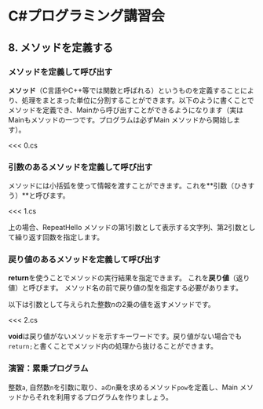 # C#プログラミング講習会

## 8. メソッドを定義する

### メソッドを定義して呼び出す

**メソッド**<span class="fs_80">（C言語やC++等では関数と呼ばれる）</span>というものを定義することにより、処理をまとまった単位に分割することができます。以下のように書くことでメソッドを定義でき、Mainから呼び出すことができるようになります（実はMainもメソッドの一つです。プログラムは必ずMain メソッドから開始します）。

<<< 0.cs

### 引数のあるメソッドを定義して呼び出す

メソッドには小括弧を使って情報を渡すことができます。これを**引数（ひきすう）**と呼びます。

<<< 1.cs

上の場合、RepeatHello メソッドの第1引数として表示する文字列、第2引数として繰り返す回数を指定します。

### 戻り値のあるメソッドを定義して呼び出す

**return**を使うことでメソッドの実行結果を指定できます。
これを**戻り値**（返り値）と呼びます。
メソッド名の前で戻り値の型を指定する必要があります。

以下は引数として与えられた整数<var>n</var>の2乗の値を返すメソッドです。

<<< 2.cs

**void**は戻り値がないメソッドを示すキーワードです。戻り値がない場合でも`return;`と書くことでメソッド内の処理から抜けることができます。

### 演習：累乗プログラム

整数`a`, 自然数`n`を引数に取り、`a`の`n`乗を求めるメソッド`pow`を定義し、Main メソッドからそれを利用するプログラムを作りましょう。

